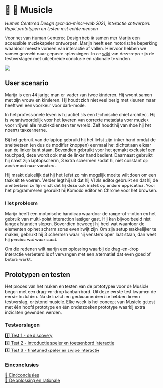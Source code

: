 # 👋 🎵 Musicle 
*Human Centered Design @cmda-minor-web 2021, interactie ontwerpen: Rapid prototypen en testen met echte mensen*

Voor het van Human Centered Design heb ik samen met Marijn een accessible muziekspeler ontworpen. Marijn heeft een motorische beperking waardoor meeste vormen van interactie af vallen. Hiervoor hebben we samen gezocht naar gepaste oplossingen. In de [wiki](https://github.com/sjagoori/musicle/wiki) van deze repo zijn de testverslagen met uitgebreide conclusie en rationale te vinden.

![](https://github.com/sjagoori/musicle/raw/master/assets/images/prototype_5.png)


## User scenario 
Marijn is een 44 jarige man en vader van twee kinderen. Hij woont samen met zijn vrouw en kinderen. Hij houdt zich niet veel bezig met kleuren maar heeft wel een voorkeur voor dark-mode.

In het professionele leven is hij actief als een technische chief architect. Hij is verantwoordelijk voor het leveren van correcte metadata voor muziek voor vrijwel alle muziekdiensten ter wereld. Zelf houdt hij van (hoe hij het noemt) takkenherrie.

Bij het gebruik van de laptop gebruikt hij het liefst zijn linker hand omdat de sneltoetsen (en dus de modifier knoppen) eenmaal het dichtst aan elkaar aan de linker kant staan. Bovendien gebruikt voor het gemakt exclusief een touchpad, deze wordt ook met de linker hand bedient. Daarnaast gebruikt hij naast zijn laptopscherm, 3 extra schermen zodat hij niet constant op zoek moet naar vensters.

Hij maakt duidelijk dat hij het liefst zo min mogelijk moeite wilt doen om een taak uit te voeren. Verder legt hij uit dat hij VI als editor gebruikt en dat hij de sneltoetsen zo fijn vindt dat hij deze ook instelt op andere applicaties. Voor het programmeren gebruikt hij Komodo editor en Chrome voor het browsen.

### Het probleem 
Marijn heeft een motorische handicap waardoor de range-of-motion en het gebruik van multi-point interaction lastiger gaat. Hij kan bijvoorbeeld niet lange afstanden slepen. Bovendien beweegt hij heel wat waardoor de elementen op het scherm soms even kwijt zijn. Om zijn setup makkelijker te maken, gebruikt hij 3 schermen waar hij vensters open laat staan, dan weet hij precies wat waar staat.

Om die redenen wilt marijn een oplossing waarbij de drag-en-drop interactie verbeterd is of vervangen met een alternatief dat even goed of betere werkt.

## Prototypen en testen
Het proces van het maken en testen van de prototypen voor de Musicle begon met een drag-en-drop kanban bord. Uit deze eerste test kwamen de eerste inzichten. Na de inzichten gedocumenteert te hebben in een testverslag, ontstond musicle. Elke week is het concept van Musicle getest met één hoofd prototype en één onderzoeken prototype waarbij extra inzichten gevonden werden.

### Testverslagen
[1️⃣  Test 1 - de discovery](https://github.com/sjagoori/musicle/wiki/Testverslag-Week-1)    
[2️⃣  Test 2 - introductie speler en toetsenbord interactie](https://github.com/sjagoori/musicle/wiki/Testverslag-Week-2)    
[3️⃣  Test 3 - finetuned speler en swipe interactie](https://github.com/sjagoori/musicle/wiki/Testverslag-Week-3)

### Einconclusies
[🧐  Eindconclusies](https://github.com/sjagoori/musicle/wiki/Eindconclusies)    
[🥇  De oplossing en rationale](https://github.com/sjagoori/musicle/wiki/De-oplossing-en-rationale)


